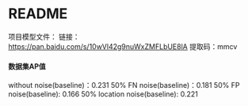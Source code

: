 README
========

项目模型文件：
链接：https://pan.baidu.com/s/10wVl42g9nuWxZMFLbUE8lA 
提取码：mmcv


#### 数据集AP值
without noise(baseline)：0.231
50% FN noise(baseline)：0.181
50% FP noise(baseline): 0.166
50% location noise(baseline): 0.221

